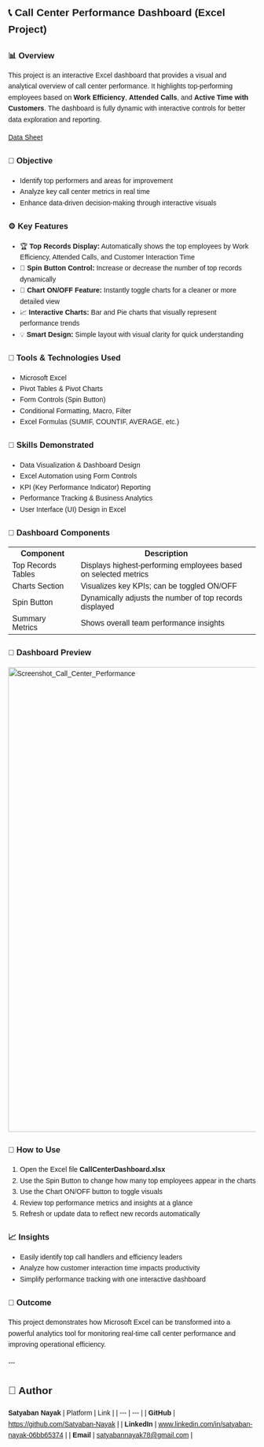 <div style="font-family: Arial, sans-serif; line-height:1.6;">

<h2>📞 Call Center Performance Dashboard (Excel Project)</h2>

<h3>📊 Overview</h3>
<p>This project is an interactive Excel dashboard that provides a visual and analytical overview of call center performance.
It highlights top-performing employees based on <strong>Work Efficiency</strong>, <strong>Attended Calls</strong>, and <strong>Active Time with Customers</strong>.
The dashboard is fully dynamic with interactive controls for better data exploration and reporting.</p>
<a href="https://github.com/Satyaban-Nayak/Excel_Project/blob/main/Call-Center-Performance.xlsm"> Data Sheet </a>

<h3>🎯 Objective</h3>
<ul>
<li>Identify top performers and areas for improvement</li>
<li>Analyze key call center metrics in real time</li>
<li>Enhance data-driven decision-making through interactive visuals</li>
</ul>

<h3>⚙️ Key Features</h3>
<ul>
<li>🏆 <strong>Top Records Display:</strong> Automatically shows the top employees by Work Efficiency, Attended Calls, and Customer Interaction Time</li>
<li>🔘 <strong>Spin Button Control:</strong> Increase or decrease the number of top records dynamically</li>
<li>🔄 <strong>Chart ON/OFF Feature:</strong> Instantly toggle charts for a cleaner or more detailed view</li>
<li>📈 <strong>Interactive Charts:</strong> Bar and Pie charts that visually represent performance trends</li>
<li>💡 <strong>Smart Design:</strong> Simple layout with visual clarity for quick understanding</li>
</ul>

<h3>🧰 Tools & Technologies Used</h3>
<ul>
<li>Microsoft Excel</li>
<li>Pivot Tables & Pivot Charts</li>
<li>Form Controls (Spin Button)</li>
<li>Conditional Formatting, Macro, Filter</li>
<li>Excel Formulas (SUMIF, COUNTIF, AVERAGE, etc.)</li>
</ul>

<h3>🧠 Skills Demonstrated</h3>
<ul>
<li>Data Visualization & Dashboard Design</li>
<li>Excel Automation using Form Controls</li>
<li>KPI (Key Performance Indicator) Reporting</li>
<li>Performance Tracking & Business Analytics</li>
<li>User Interface (UI) Design in Excel</li>
</ul>

<h3>🧩 Dashboard Components</h3>
<table>
<tr>
<th>Component</th>
<th>Description</th>
</tr>
<tr>
<td>Top Records Tables</td>
<td>Displays highest-performing employees based on selected metrics</td>
</tr>
<tr>
<td>Charts Section</td>
<td>Visualizes key KPIs; can be toggled ON/OFF</td>
</tr>
<tr>
<td>Spin Button</td>
<td>Dynamically adjusts the number of top records displayed</td>
</tr>
<tr>
<td>Summary Metrics</td>
<td>Shows overall team performance insights</td>
</tr>
</table>

<h3>📸 Dashboard Preview</h3>
<img width="1847" height="943" alt="Screenshot_Call_Center_Performance" src="https://github.com/user-attachments/assets/afa65109-8e87-46a8-91ba-8a170a116ded" />

<h3>🧭 How to Use</h3>
<ol>
<li>Open the Excel file <strong>CallCenterDashboard.xlsx</strong></li>
<li>Use the Spin Button to change how many top employees appear in the charts</li>
<li>Use the Chart ON/OFF button to toggle visuals</li>
<li>Review top performance metrics and insights at a glance</li>
<li>Refresh or update data to reflect new records automatically</li>
</ol>

<h3>📈 Insights</h3>
<ul>
<li>Easily identify top call handlers and efficiency leaders</li>
<li>Analyze how customer interaction time impacts productivity</li>
<li>Simplify performance tracking with one interactive dashboard</li>
</ul>

<h3>🚀 Outcome</h3>
<p>This project demonstrates how Microsoft Excel can be transformed into a powerful analytics tool for monitoring real-time call center performance and improving operational efficiency.</p>
---

## 👤 Author    
**Satyaban Nayak**
| Platform | Link |
| --- | --- |
| **GitHub** | https://github.com/Satyaban-Nayak |
| **LinkedIn** | www.linkedin.com/in/satyaban-nayak-06bb65374 |
| **Email** | satyabannayak78@gmail.com |



